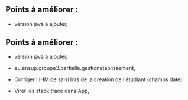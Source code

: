 ## Points à améliorer :
* version java à ajouter,


## Points à améliorer : 

* version java à ajouter,
 
* eu.ensup.groupe3.partielle.gestionetablissement,

* Corriger l'IHM de saisi lors de la creation de l'étudiant (champs date)

* Virer les stack trace dans App,
